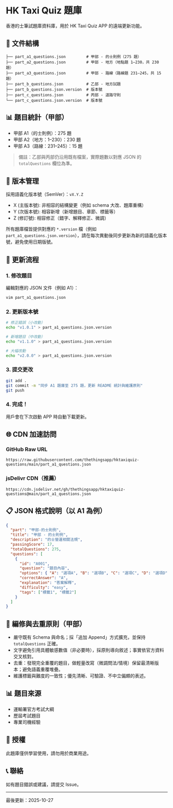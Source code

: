 # HK Taxi Quiz 題庫

香港的士筆試題庫資料庫，用於 HK Taxi Quiz APP 的遠端更新功能。

## 📁 文件結構

```
├── part_a1_questions.json         # 甲部 - 的士則例（275 題）
├── part_a2_questions.json         # 甲部 - 地方（地點題 1–230，共 230 題）
├── part_a3_questions.json         # 甲部 - 路線（路線題 231–245，共 15 題）
├── part_b_questions.json          # 乙部 - 地方試題
├── part_b_questions.json.version  # 版本號
├── part_c_questions.json          # 丙部 - 道路守則
└── part_c_questions.json.version  # 版本號
```

## 📊 題目統計（甲部）

- 甲部 A1（的士則例）：275 題
- 甲部 A2（地方：1–230）：230 題
- 甲部 A3（路線：231–245）：15 題

> 備註：乙部與丙部仍沿用既有檔案，實際題數以對應 JSON 的 `totalQuestions` 欄位為準。

## 🔄 版本管理

採用語義化版本號（SemVer）：`vX.Y.Z`

- X (主版本號): 非相容的結構變更（例如 schema 大改、題庫重構）
- Y (次版本號): 相容新增（新增題目、章節、標籤等）
- Z (修訂號): 相容修正（錯字、解釋修正、微調）

所有題庫檔皆提供對應的 `*.version` 檔（例如 `part_a1_questions.json.version`），請在每次異動後同步更新為新的語義化版本號，避免使用日期版號。

## 📝 更新流程

### 1. 修改題目

編輯對應的 JSON 文件（例如 A1）：

```bash
vim part_a1_questions.json
```

### 2. 更新版本號

```bash
# 修正錯誤（小改動）
echo "v1.0.1" > part_a1_questions.json.version

# 新增題目（中改動）
echo "v1.1.0" > part_a1_questions.json.version

# 大幅改動
echo "v2.0.0" > part_a1_questions.json.version
```

### 3. 提交更改

```bash
git add .
git commit -m "同步 A1 題庫至 275 題，更新 README 統計與維護原則"
git push
```

### 4. 完成！

用戶會在下次啟動 APP 時自動下載更新。

## 🌐 CDN 加速訪問

### GitHub Raw URL
```
https://raw.githubusercontent.com/thethingsapp/hktaxiquiz-questions/main/part_a1_questions.json
```

### jsDelivr CDN（推薦）
```
https://cdn.jsdelivr.net/gh/thethingsapp/hktaxiquiz-questions@main/part_a1_questions.json
```

## 📋 JSON 格式說明（以 A1 為例）

```json
{
  "part": "甲部-的士則例",
  "title": "甲部 - 的士則例",
  "description": "的士營運相關法規",
  "passingScore": 17,
  "totalQuestions": 275,
  "questions": [
    {
      "id": "A001",
      "question": "題目內容",
      "options": { "A": "選項A", "B": "選項B", "C": "選項C", "D": "選項D" },
      "correctAnswer": "A",
      "explanation": "答案解釋",
      "difficulty": "easy",
      "tags": ["標籤1", "標籤2"]
    }
  ]
}
```

## 🧭 編修與去重原則（甲部）

- 嚴守既有 Schema 與命名；採「追加 Append」方式擴充，並保持 `totalQuestions` 正確。
- 文字避免引用具體敏感數值（非必要時），採原則導向敘述；事實依官方資料交叉核對。
- 去重：發現完全重覆的題目，做輕量改寫（微調問法/情境）保留最清晰版本；避免語義重覆堆疊。
- 維護標籤與難度的一致性；優先清晰、可驗證、不中立偏頗的表述。

## 📊 題目來源

- 運輸署官方考試大綱
- 歷屆考試題目
- 專業司機經驗

## 📄 授權

此題庫僅供學習使用，請勿用於商業用途。

## 📞 聯絡

如有題目錯誤或建議，請提交 Issue。

---

最後更新：2025-10-27
